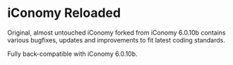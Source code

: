 iConomy Reloaded
=======

Original, almost untouched iConomy forked from iConomy 6.0.10b
contains various bugfixes, updates and improvements to fit
latest coding standards.

Fully back-compatible with iConomy 6.0.10b.
